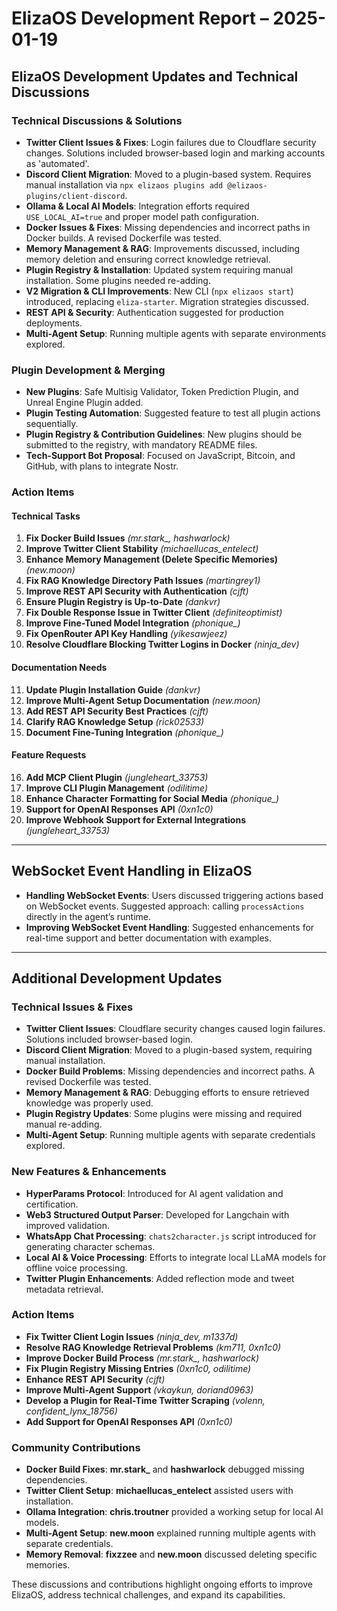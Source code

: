 # ElizaOS Development Report – 2025-01-19

## ElizaOS Development Updates and Technical Discussions

### Technical Discussions & Solutions
- **Twitter Client Issues & Fixes**: Login failures due to Cloudflare security changes. Solutions included browser-based login and marking accounts as 'automated'.
- **Discord Client Migration**: Moved to a plugin-based system. Requires manual installation via `npx elizaos plugins add @elizaos-plugins/client-discord`.
- **Ollama & Local AI Models**: Integration efforts required `USE_LOCAL_AI=true` and proper model path configuration.
- **Docker Issues & Fixes**: Missing dependencies and incorrect paths in Docker builds. A revised Dockerfile was tested.
- **Memory Management & RAG**: Improvements discussed, including memory deletion and ensuring correct knowledge retrieval.
- **Plugin Registry & Installation**: Updated system requiring manual installation. Some plugins needed re-adding.
- **V2 Migration & CLI Improvements**: New CLI (`npx elizaos start`) introduced, replacing `eliza-starter`. Migration strategies discussed.
- **REST API & Security**: Authentication suggested for production deployments.
- **Multi-Agent Setup**: Running multiple agents with separate environments explored.

### Plugin Development & Merging
- **New Plugins**: Safe Multisig Validator, Token Prediction Plugin, and Unreal Engine Plugin added.
- **Plugin Testing Automation**: Suggested feature to test all plugin actions sequentially.
- **Plugin Registry & Contribution Guidelines**: New plugins should be submitted to the registry, with mandatory README files.
- **Tech-Support Bot Proposal**: Focused on JavaScript, Bitcoin, and GitHub, with plans to integrate Nostr.

### Action Items

#### Technical Tasks
1. **Fix Docker Build Issues** *(mr.stark_, hashwarlock)*
2. **Improve Twitter Client Stability** *(michaellucas_entelect)*
3. **Enhance Memory Management (Delete Specific Memories)** *(new.moon)*
4. **Fix RAG Knowledge Directory Path Issues** *(martingrey1)*
5. **Improve REST API Security with Authentication** *(cjft)*
6. **Ensure Plugin Registry is Up-to-Date** *(dankvr)*
7. **Fix Double Response Issue in Twitter Client** *(definiteoptimist)*
8. **Improve Fine-Tuned Model Integration** *(phonique_)*
9. **Fix OpenRouter API Key Handling** *(yikesawjeez)*
10. **Resolve Cloudflare Blocking Twitter Logins in Docker** *(ninja_dev)*

#### Documentation Needs
11. **Update Plugin Installation Guide** *(dankvr)*
12. **Improve Multi-Agent Setup Documentation** *(new.moon)*
13. **Add REST API Security Best Practices** *(cjft)*
14. **Clarify RAG Knowledge Setup** *(rick02533)*
15. **Document Fine-Tuning Integration** *(phonique_)*

#### Feature Requests
16. **Add MCP Client Plugin** *(jungleheart_33753)*
17. **Improve CLI Plugin Management** *(odilitime)*
18. **Enhance Character Formatting for Social Media** *(phonique_)*
19. **Support for OpenAI Responses API** *(0xn1c0)*
20. **Improve Webhook Support for External Integrations** *(jungleheart_33753)*

---

## WebSocket Event Handling in ElizaOS
- **Handling WebSocket Events**: Users discussed triggering actions based on WebSocket events. Suggested approach: calling `processActions` directly in the agent’s runtime.
- **Improving WebSocket Event Handling**: Suggested enhancements for real-time support and better documentation with examples.

---

## Additional Development Updates

### Technical Issues & Fixes
- **Twitter Client Issues**: Cloudflare security changes caused login failures. Solutions included browser-based login.
- **Discord Client Migration**: Moved to a plugin-based system, requiring manual installation.
- **Docker Build Problems**: Missing dependencies and incorrect paths. A revised Dockerfile was tested.
- **Memory Management & RAG**: Debugging efforts to ensure retrieved knowledge was properly used.
- **Plugin Registry Updates**: Some plugins were missing and required manual re-adding.
- **Multi-Agent Setup**: Running multiple agents with separate credentials explored.

### New Features & Enhancements
- **HyperParams Protocol**: Introduced for AI agent validation and certification.
- **Web3 Structured Output Parser**: Developed for Langchain with improved validation.
- **WhatsApp Chat Processing**: `chats2character.js` script introduced for generating character schemas.
- **Local AI & Voice Processing**: Efforts to integrate local LLaMA models for offline voice processing.
- **Twitter Plugin Enhancements**: Added reflection mode and tweet metadata retrieval.

### Action Items
- **Fix Twitter Client Login Issues** *(ninja_dev, m1337d)*
- **Resolve RAG Knowledge Retrieval Problems** *(km711, 0xn1c0)*
- **Improve Docker Build Process** *(mr.stark_, hashwarlock)*
- **Fix Plugin Registry Missing Entries** *(0xn1c0, odilitime)*
- **Enhance REST API Security** *(cjft)*
- **Improve Multi-Agent Support** *(vkaykun, doriand0963)*
- **Develop a Plugin for Real-Time Twitter Scraping** *(volenn, confident_lynx_18756)*
- **Add Support for OpenAI Responses API** *(0xn1c0)*

### Community Contributions
- **Docker Build Fixes**: **mr.stark_** and **hashwarlock** debugged missing dependencies.
- **Twitter Client Setup**: **michaellucas_entelect** assisted users with installation.
- **Ollama Integration**: **chris.troutner** provided a working setup for local AI models.
- **Multi-Agent Setup**: **new.moon** explained running multiple agents with separate credentials.
- **Memory Removal**: **fixzzee** and **new.moon** discussed deleting specific memories.

These discussions and contributions highlight ongoing efforts to improve ElizaOS, address technical challenges, and expand its capabilities.

